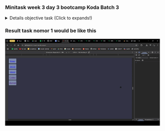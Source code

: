 ### Minitask week 3 day 3 bootcamp Koda Batch 3

<details>
<summary> Details objective task (Click to expands!) </summary>

1. buatlah navbar dengan layouting manual (tanpa flex dengan grid)
dengan ketentuan 

a. Jika ukuran layar dibawah breakpoint medium, maka bautkan navigator bar mendatar

b. Jika ukuran layar dibawah breakpoint large, maka buatkan navigator bar menjadi menurun.

2. Buatlah navbar dengan layout flex dengan kententuan:

a. jika ukuran layar dibawah breakpoint medium, maka buatkan navigator bar mendatar

b. Jika ukuran layar dibawah breakpoint large, maka bautkan navigator menjadi menurun

3. Buatlah halaman kalkulator online (scientific) dengan menggunakan layout grid

4. Kumpukan di gitbuh dan sertakan file readme yang berisikan preview dari masing-masing halaman.

</details>

### Result task nomor 1 would be like this

![demo_task1](./demo/task1-demo.gif)